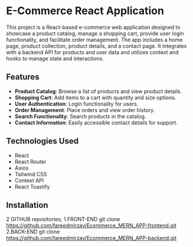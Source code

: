 # E-Commerce React Application

This project is a React-based e-commerce web application designed to showcase a product catalog, manage a shopping cart, provide user login functionality, and facilitate order management. The app includes a home page, product collection, product details, and a contact page. It integrates with a backend API for products and user data and utilizes context and hooks to manage state and interactions.

## Features

- **Product Catalog**: Browse a list of products and view product details.
- **Shopping Cart**: Add items to a cart with quantity and size options.
- **User Authentication**: Login functionality for users.
- **Order Management**: Place orders and view order history.
- **Search Functionality**: Search products in the catalog.
- **Contact Information**: Easily accessible contact details for support.

## Technologies Used

- React
- React Router
- Axios
- Tailwind CSS
- Context API
- React Toastify

## Installation

2 GITHUB repositories;
    1.FRONT-END git clone https://github.com/fareedmirzay/Ecommerce_MERN_APP-frontend.git
    2.BACK-END git clone https://github.com/fareedmirzay/Ecommerce_MERN_APP-backend.git


